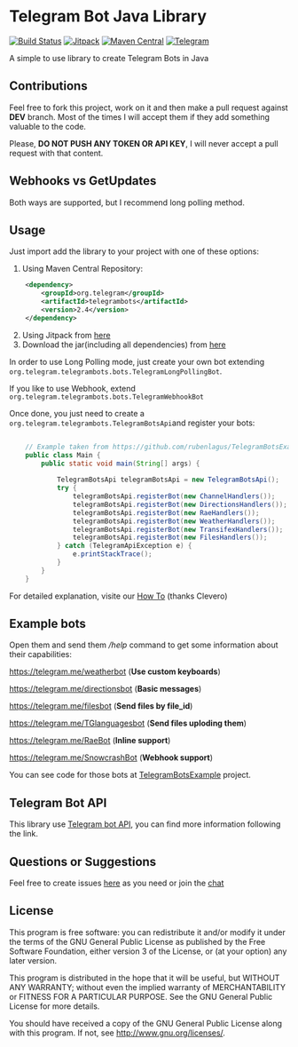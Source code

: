 # Telegram Bot Java Library
[![Build Status](https://travis-ci.org/rubenlagus/TelegramBots.svg?branch=master)](https://travis-ci.org/rubenlagus/TelegramBots)
[![Jitpack](https://jitpack.io/v/rubenlagus/TelegramBots.svg)](https://jitpack.io/#rubenlagus/TelegramBots)
[![Maven Central](https://maven-badges.herokuapp.com/maven-central/org.telegram/telegrambots/badge.svg)](http://mvnrepository.com/artifact/org.telegram/telegrambots)
[![Telegram](http://trellobot.doomdns.org/telegrambadge.svg)](https://telegram.me/JavaBotsApi)

A simple to use library to create Telegram Bots in Java

## Contributions
Feel free to fork this project, work on it and then make a pull request against **DEV** branch. Most of the times I will accept them if they add something valuable to the code.

Please, **DO NOT PUSH ANY TOKEN OR API KEY**, I will never accept a pull request with that content.

## Webhooks vs GetUpdates
Both ways are supported, but I recommend long polling method.

## Usage

Just import add the library to your project with one of these options:

  1. Using Maven Central Repository:

```xml
    <dependency>
        <groupId>org.telegram</groupId>
        <artifactId>telegrambots</artifactId>
        <version>2.4</version>
    </dependency>
```

  2. Using Jitpack from [here](https://jitpack.io/#rubenlagus/TelegramBots/v2.4)
  3. Download the jar(including all dependencies) from [here](https://github.com/rubenlagus/TelegramBots/releases/tag/v2.4)

In order to use Long Polling mode, just create your own bot extending `org.telegram.telegrambots.bots.TelegramLongPollingBot`.

If you like to use Webhook, extend `org.telegram.telegrambots.bots.TelegramWebhookBot`


Once done, you just need to create a `org.telegram.telegrambots.TelegramBotsApi`and register your bots:

```java

    // Example taken from https://github.com/rubenlagus/TelegramBotsExample
    public class Main {
        public static void main(String[] args) {
    
            TelegramBotsApi telegramBotsApi = new TelegramBotsApi();
            try {
                telegramBotsApi.registerBot(new ChannelHandlers());
                telegramBotsApi.registerBot(new DirectionsHandlers());
                telegramBotsApi.registerBot(new RaeHandlers());
                telegramBotsApi.registerBot(new WeatherHandlers());
                telegramBotsApi.registerBot(new TransifexHandlers());
                telegramBotsApi.registerBot(new FilesHandlers());
            } catch (TelegramApiException e) {
                e.printStackTrace();
            }
        }
    }

```

For detailed explanation, visite our [How To](HOWTO.md) (thanks Clevero)


## Example bots
Open them and send them */help* command to get some information about their capabilities:

https://telegram.me/weatherbot (**Use custom keyboards**)

https://telegram.me/directionsbot (**Basic messages**)

https://telegram.me/filesbot (**Send files by file_id**)

https://telegram.me/TGlanguagesbot (**Send files uploding them**)

https://telegram.me/RaeBot (**Inline support**)

https://telegram.me/SnowcrashBot (**Webhook support**)

You can see code for those bots at [TelegramBotsExample](https://github.com/rubenlagus/TelegramBotsExample) project.

## Telegram Bot API
This library use [Telegram bot API](https://core.telegram.org/bots), you can find more information following the link.

## Questions or Suggestions
Feel free to create issues [here](https://github.com/rubenlagus/TelegramBots/issues) as you need or join the [chat](https://telegram.me/JavaBotsApi)

## License 

This program is free software: you can redistribute it and/or modify
it under the terms of the GNU General Public License as published by
the Free Software Foundation, either version 3 of the License, or
(at your option) any later version.

This program is distributed in the hope that it will be useful,
but WITHOUT ANY WARRANTY; without even the implied warranty of
MERCHANTABILITY or FITNESS FOR A PARTICULAR PURPOSE.  See the
GNU General Public License for more details.

You should have received a copy of the GNU General Public License
along with this program.  If not, see <http://www.gnu.org/licenses/>.
